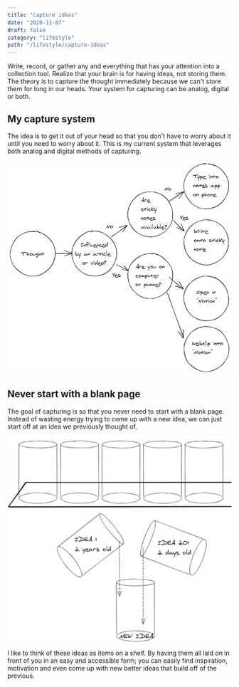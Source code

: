 ```yaml
---
title: "Capture ideas"
date: "2020-11-07"
draft: false
category: "lifestyle"
path: "/lifestyle/capture-ideas"
---
```


Write, record, or gather any and everything that has your attention into a collection tool. Realize that your brain is for having ideas, not storing them. The theory is to capture the thought immediately because we can't store them for long in our heads. Your system for capturing can be analog, digital or both.

## My capture system

The idea is to get it out of your head so that you don't have to worry about it until you need to worry about it. This is my current system that leverages both analog and digital methods of capturing.

![capture-ideas1.png](../assets/capture-ideas1.png)

## Never start with a blank page

The goal of capturing is so that you never need to start with a blank page. Instead of wasting energy trying to come up with a new idea, we can just start off at an idea we previously thought of.

![capture-ideas2.png](../assets/capture-ideas2.png)

I like to think of these ideas as items on a shelf. By having them all laid on in front of you in an easy and accessible form; you can easily find inspiration, motivation and even come up with new better ideas that build off of the previous.

